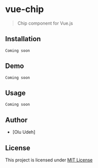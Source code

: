 # vue-chip

> Chip component for Vue.js


## Installation


`Coming soon`

## Demo

`Coming soon`

## Usage
`Coming soon`

## Author

* [Olu Udeh]

## License

This project is licensed under
[MIT License](http://en.wikipedia.org/wiki/MIT_License)
